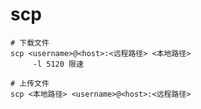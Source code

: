 # scp

```shell
# 下载文件
scp <username>@<host>:<远程路径> <本地路径>
	 -l 5120 限速

# 上传文件
scp <本地路径> <username>@<host>:<远程路径>
```

